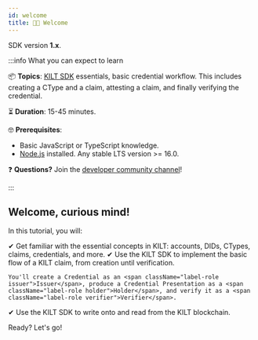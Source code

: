 ```yaml
---
id: welcome
title: 👋🏻 Welcome
---
```


<!-- When updating this version also update 02_setup.md! -->
<!-- TODO: Turn into variable -->
<!-- TODO: Is the Quickstart a dependency? -->
SDK version **1.x**.

:::info What you can expect to learn

📦 **Topics**: [KILT SDK](https://github.com/KILTprotocol/sdk-js) essentials, basic credential workflow.
This includes creating a CType and a claim, attesting a claim, and finally verifying the credential.

⏳ **Duration**: 15-45 minutes.

🤓 **Prerequisites**:

- Basic JavaScript or TypeScript knowledge.
- [Node.js](https://nodejs.org/) installed. Any stable LTS version >= 16.0.

❓ **Questions?** Join the [developer community channel](https://discord.gg/hX4pc8rdHS)!

:::

## Welcome, curious mind!

In this tutorial, you will:

✔ Get familiar with the essential concepts in KILT: accounts, DIDs, CTypes, claims, credentials, and more.
✔ Use the KILT SDK to implement the basic flow of a KILT claim, from creation until verification.

    You'll create a Credential as an <span className="label-role issuer">Issuer</span>, produce a Credential Presentation as a <span className="label-role holder">Holder</span>, and verify it as a <span className="label-role verifier">Verifier</span>.

✔ Use the KILT SDK to write onto and read from the KILT blockchain.

Ready? Let's go!